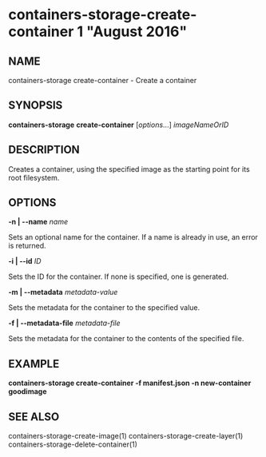 # containers-storage-create-container 1 "August 2016"

## NAME
containers-storage create-container - Create a container

## SYNOPSIS
**containers-storage** **create-container** [*options*...] *imageNameOrID*

## DESCRIPTION
Creates a container, using the specified image as the starting point for its
root filesystem.

## OPTIONS
**-n | --name** *name*

Sets an optional name for the container.  If a name is already in use, an error
is returned.

**-i | --id** *ID*

Sets the ID for the container.  If none is specified, one is generated.

**-m | --metadata** *metadata-value*

Sets the metadata for the container to the specified value.

**-f | --metadata-file** *metadata-file*

Sets the metadata for the container to the contents of the specified file.

## EXAMPLE
**containers-storage create-container -f manifest.json -n new-container goodimage**

## SEE ALSO
containers-storage-create-image(1)
containers-storage-create-layer(1)
containers-storage-delete-container(1)
